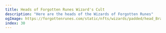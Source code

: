 ```yaml
---
title: Heads of Forgotten Runes Wizard's Cult
description: "Here are the heads of the Wizards of Forgotten Runes"
ogImage: https://forgottenrunes.com/static/nfts/wizards/padded/head_Braindrain.png
index: 30
---
```


<WizardHeads/>

